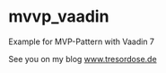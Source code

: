 mvvp_vaadin
===========

Example for MVP-Pattern with Vaadin 7


See you on my blog www.tresordose.de
